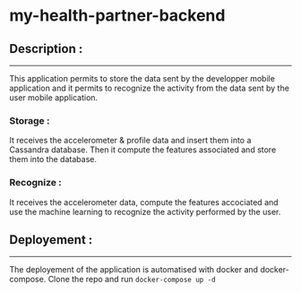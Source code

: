 my-health-partner-backend
=========================
Description :
-------------
*************
This application permits to store the data sent by the developper mobile application and it permits to recognize the activity from the data sent by the user mobile application.

### Storage :
It receives the accelerometer & profile data and insert them into a Cassandra database.
Then it compute the features associated and store them into the database.

### Recognize :
It receives the accelerometer data, compute the features accociated and use the machine learning to recognize the activity performed by the user.

Deployement :
-------------
*************
The deployement of the application is automatised with docker and docker-compose.
Clone the repo and run ``docker-compose up -d``
